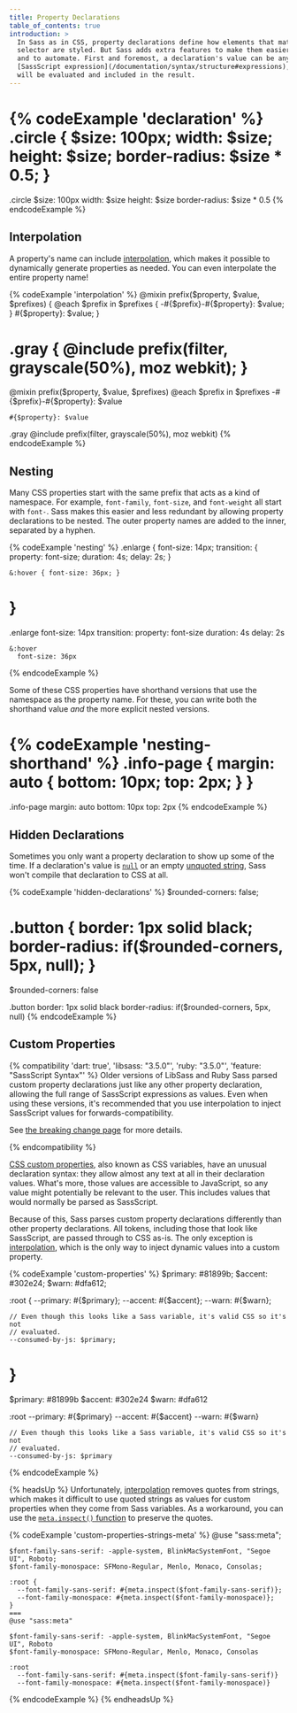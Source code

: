 ```yaml
---
title: Property Declarations
table_of_contents: true
introduction: >
  In Sass as in CSS, property declarations define how elements that match a
  selector are styled. But Sass adds extra features to make them easier to write
  and to automate. First and foremost, a declaration's value can be any
  [SassScript expression](/documentation/syntax/structure#expressions), which
  will be evaluated and included in the result.
---
```


{% codeExample 'declaration' %}
  .circle {
    $size: 100px;
    width: $size;
    height: $size;
    border-radius: $size * 0.5;
  }
  ===
  .circle
    $size: 100px
    width: $size
    height: $size
    border-radius: $size * 0.5
{% endcodeExample %}

## Interpolation

A property's name can include [interpolation][], which makes it possible to
dynamically generate properties as needed. You can even interpolate the entire
property name!

[interpolation]: /documentation/interpolation

{% codeExample 'interpolation' %}
  @mixin prefix($property, $value, $prefixes) {
    @each $prefix in $prefixes {
      -#{$prefix}-#{$property}: $value;
    }
    #{$property}: $value;
  }

  .gray {
    @include prefix(filter, grayscale(50%), moz webkit);
  }
  ===
  @mixin prefix($property, $value, $prefixes)
    @each $prefix in $prefixes
      -#{$prefix}-#{$property}: $value

    #{$property}: $value


  .gray
    @include prefix(filter, grayscale(50%), moz webkit)
{% endcodeExample %}

## Nesting

Many CSS properties start with the same prefix that acts as a kind of namespace.
For example, `font-family`, `font-size`, and `font-weight` all start with
`font-`. Sass makes this easier and less redundant by allowing property
declarations to be nested. The outer property names are added to the inner,
separated by a hyphen.

{% codeExample 'nesting' %}
  .enlarge {
    font-size: 14px;
    transition: {
      property: font-size;
      duration: 4s;
      delay: 2s;
    }

    &:hover { font-size: 36px; }
  }
  ===
  .enlarge
    font-size: 14px
    transition:
      property: font-size
      duration: 4s
      delay: 2s

    &:hover
      font-size: 36px
{% endcodeExample %}

Some of these CSS properties have shorthand versions that use the namespace as
the property name. For these, you can write both the shorthand value *and* the
more explicit nested versions.

{% codeExample 'nesting-shorthand' %}
  .info-page {
    margin: auto {
      bottom: 10px;
      top: 2px;
    }
  }
  ===
  .info-page
    margin: auto
      bottom: 10px
      top: 2px
{% endcodeExample %}

## Hidden Declarations

Sometimes you only want a property declaration to show up some of the time. If a
declaration's value is [`null`][] or an empty [unquoted string][], Sass won't
compile that declaration to CSS at all.

[`null`]: /documentation/values/null
[unquoted string]: /documentation/values/strings#unquoted

{% codeExample 'hidden-declarations' %}
  $rounded-corners: false;

  .button {
    border: 1px solid black;
    border-radius: if($rounded-corners, 5px, null);
  }
  ===
  $rounded-corners: false

  .button
    border: 1px solid black
    border-radius: if($rounded-corners, 5px, null)
{% endcodeExample %}

## Custom Properties

{% compatibility 'dart: true', 'libsass: "3.5.0"', 'ruby: "3.5.0"', 'feature: "SassScript Syntax"' %}
  Older versions of LibSass and Ruby Sass parsed custom property declarations
  just like any other property declaration, allowing the full range of
  SassScript expressions as values. Even when using these versions, it's
  recommended that you use interpolation to inject SassScript values for
  forwards-compatibility.

  See [the breaking change page][] for more details.

  [the breaking change page]: /documentation/breaking-changes/css-vars
{% endcompatibility %}

[CSS custom properties][], also known as CSS variables, have an unusual
declaration syntax: they allow almost any text at all in their declaration
values. What's more, those values are accessible to JavaScript, so any value
might potentially be relevant to the user. This includes values that would
normally be parsed as SassScript.

[CSS Custom Properties]: https://developer.mozilla.org/en-US/docs/Web/CSS/--*

Because of this, Sass parses custom property declarations differently than other
property declarations. All tokens, including those that look like SassScript,
are passed through to CSS as-is. The only exception is [interpolation][], which
is the only way to inject dynamic values into a custom property.

[interpolation]: /documentation/interpolation

{% codeExample 'custom-properties' %}
  $primary: #81899b;
  $accent: #302e24;
  $warn: #dfa612;

  :root {
    --primary: #{$primary};
    --accent: #{$accent};
    --warn: #{$warn};

    // Even though this looks like a Sass variable, it's valid CSS so it's not
    // evaluated.
    --consumed-by-js: $primary;
  }
  ===
  $primary: #81899b
  $accent: #302e24
  $warn: #dfa612

  :root
    --primary: #{$primary}
    --accent: #{$accent}
    --warn: #{$warn}

    // Even though this looks like a Sass variable, it's valid CSS so it's not
    // evaluated.
    --consumed-by-js: $primary
{% endcodeExample %}

{% headsUp %}
  Unfortunately, [interpolation][] removes quotes from strings, which makes it
  difficult to use quoted strings as values for custom properties when they come
  from Sass variables. As a workaround, you can use the [`meta.inspect()`
  function][] to preserve the quotes.

  [interpolation]: /documentation/interpolation
  [`meta.inspect()` function]: /documentation/modules/meta#inspect

  {% codeExample 'custom-properties-strings-meta' %}
    @use "sass:meta";

    $font-family-sans-serif: -apple-system, BlinkMacSystemFont, "Segoe UI", Roboto;
    $font-family-monospace: SFMono-Regular, Menlo, Monaco, Consolas;

    :root {
      --font-family-sans-serif: #{meta.inspect($font-family-sans-serif)};
      --font-family-monospace: #{meta.inspect($font-family-monospace)};
    }
    ===
    @use "sass:meta"

    $font-family-sans-serif: -apple-system, BlinkMacSystemFont, "Segoe UI", Roboto
    $font-family-monospace: SFMono-Regular, Menlo, Monaco, Consolas

    :root
      --font-family-sans-serif: #{meta.inspect($font-family-sans-serif)}
      --font-family-monospace: #{meta.inspect($font-family-monospace)}
  {% endcodeExample %}
{% endheadsUp %}
